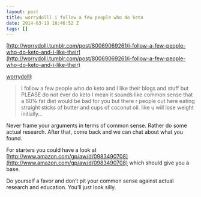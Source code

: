 ```yaml
---
layout: post
title: worrydolll i follow a few people who do keto
date: 2014-03-19 18:46:52 Z
tags: []
---
```

[http://worrydolll.tumblr.com/post/80069069261/i-follow-a-few-people-who-do-keto-and-i-like-their](http://worrydolll.tumblr.com/post/80069069261/i-follow-a-few-people-who-do-keto-and-i-like-their)

[worrydolll](http://worrydolll.tumblr.com/post/80069069261/i-follow-a-few-people-who-do-keto-and-i-like-their):

> I follow a few people who do keto and I like their blogs and stuff but PLEASE do not ever do keto I mean it sounds like common sense that a 60% fat diet would be bad for you but there r people out here eating straight sticks of butter and cups of coconut oil. like u will lose weight initially…

Never frame your arguments in terms of common sense. Rather do some actual research. After that, come back and we can chat about what you found.

For starters you could have a look at [http://www.amazon.com/gp/aw/d/0983490708](http://www.amazon.com/gp/aw/d/0983490708) which should give you a base.

Do yourself a favor and don’t pit your common sense against actual research and education. You’ll just look silly.
